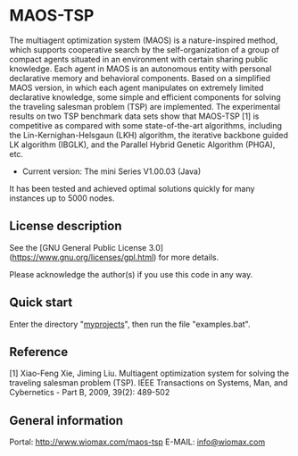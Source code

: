 MAOS-TSP
========

The multiagent optimization system (MAOS) is a nature-inspired method, which supports cooperative search by the self-organization of a group of compact agents situated in an environment with certain sharing public knowledge. Each agent in MAOS is an autonomous entity with personal declarative memory and behavioral components. Based on a simplified MAOS version, in which each agent manipulates on extremely limited declarative knowledge, some simple and efficient components for solving the traveling salesman problem (TSP) are implemented. The experimental results on two TSP benchmark data sets show that MAOS-TSP [1] is competitive as compared with some state-of-the-art algorithms, including the Lin-Kernighan-Helsgaun (LKH) algorithm, the iterative backbone guided LK algorithm (IBGLK), and the Parallel Hybrid Genetic Algorithm (PHGA), etc.

- Current version: The mini Series V1.00.03 (Java)

It has been tested and achieved optimal solutions quickly for many instances up to 5000 nodes.

License description
-------------------

See the [GNU General Public License 3.0] (https://www.gnu.org/licenses/gpl.html) for more details.

Please acknowledge the author(s) if you use this code in any way.

Quick start
-----------

Enter the directory "[myprojects](https://github.com/wiomax/MAOS-TSP/tree/master/myprojects)", then run the file "examples.bat".

Reference
---------

[1] Xiao-Feng Xie, Jiming Liu. Multiagent optimization system for solving the traveling salesman problem (TSP). IEEE Transactions on Systems, Man, and Cybernetics - Part B, 2009, 39(2): 489-502 

General information
-------------------

Portal: http://www.wiomax.com/maos-tsp
E-MAIL: info@wiomax.com

